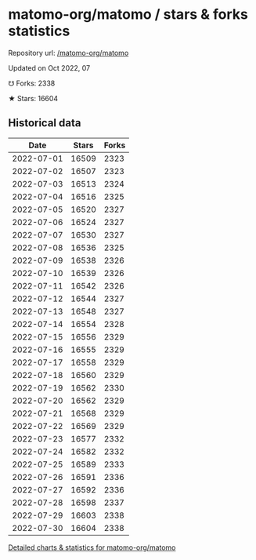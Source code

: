 # matomo-org/matomo / stars & forks statistics

Repository url: [/matomo-org/matomo](https://github.com/matomo-org/matomo)

Updated on Oct 2022, 07

☋ Forks: 2338

★ Stars: 16604

## Historical data
| Date | Stars | Forks |
|------|-------|-------|
| 2022-07-01 | 16509 | 2323 | 
| 2022-07-02 | 16507 | 2323 | 
| 2022-07-03 | 16513 | 2324 | 
| 2022-07-04 | 16516 | 2325 | 
| 2022-07-05 | 16520 | 2327 | 
| 2022-07-06 | 16524 | 2327 | 
| 2022-07-07 | 16530 | 2327 | 
| 2022-07-08 | 16536 | 2325 | 
| 2022-07-09 | 16538 | 2326 | 
| 2022-07-10 | 16539 | 2326 | 
| 2022-07-11 | 16542 | 2326 | 
| 2022-07-12 | 16544 | 2327 | 
| 2022-07-13 | 16548 | 2327 | 
| 2022-07-14 | 16554 | 2328 | 
| 2022-07-15 | 16556 | 2329 | 
| 2022-07-16 | 16555 | 2329 | 
| 2022-07-17 | 16558 | 2329 | 
| 2022-07-18 | 16560 | 2329 | 
| 2022-07-19 | 16562 | 2330 | 
| 2022-07-20 | 16562 | 2329 | 
| 2022-07-21 | 16568 | 2329 | 
| 2022-07-22 | 16569 | 2329 | 
| 2022-07-23 | 16577 | 2332 | 
| 2022-07-24 | 16582 | 2332 | 
| 2022-07-25 | 16589 | 2333 | 
| 2022-07-26 | 16591 | 2336 | 
| 2022-07-27 | 16592 | 2336 | 
| 2022-07-28 | 16598 | 2337 | 
| 2022-07-29 | 16603 | 2338 | 
| 2022-07-30 | 16604 | 2338 | 


[Detailed charts & statistics for matomo-org/matomo](https://reviewgithub.com/rep/matomo-org/matomo)
